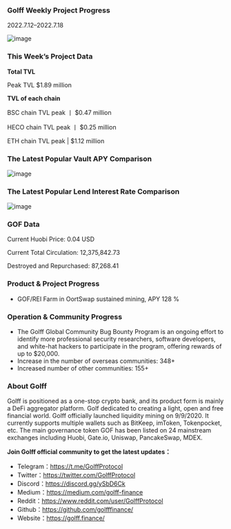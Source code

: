 ### Golff Weekly Project Progress

2022.7.12–2022.7.18

![image](https://docs.golff.com/blog/page/week69/1.jpg)

### This Week’s Project Data

**Total TVL**

Peak TVL $1.89 million

**TVL of each chain**

BSC chain TVL peak 丨 $0.47 million

HECO chain TVL peak 丨 $0.25 million

ETH chain TVL peak | $1.12 million

### The Latest Popular Vault APY Comparison

![image](https://docs.golff.com/blog/page/week69/2.jpg)

### The Latest Popular Lend Interest Rate Comparison

![image](https://docs.golff.com/blog/page/week69/3.jpg)

### GOF Data

Current Huobi Price: 0.04 USD

Current Total Circulation: 12,375,842.73

Destroyed and Repurchased: 87,268.41

### Product & Project Progress

- GOF/REI Farm in OortSwap sustained mining, APY 128 %

### Operation & Community Progress

- The Golff Global Community Bug Bounty Program is an ongoing effort to identify more professional security researchers, software developers, and white-hat hackers to participate in the program, offering rewards of up to $20,000.
- Increase in the number of overseas communities: 348+
- Increased number of other communities: 155+

### About Golff

Golff is positioned as a one-stop crypto bank, and its product form is mainly a DeFi aggregator platform. Golf dedicated to creating a light, open and free financial world. Golff officially launched liquidity mining on 9/9/2020. It currently supports multiple wallets such as BitKeep, imToken, Tokenpocket, etc. The main governance token GOF has been listed on 24 mainstream exchanges including Huobi, Gate.io, Uniswap, PancakeSwap, MDEX.

**Join Golff official community to get the latest updates：**

- Telegram：https://t.me/GolffProtocol
- Twitter：https://twitter.com/GolffProtocol
- Discord：https://discord.gg/ySbD6Ck
- Medium：https://medium.com/golff-finance
- Reddit：https://www.reddit.com/user/GolffProtocol
- Github：https://github.com/golfffinance/
- Website：https://golff.finance/